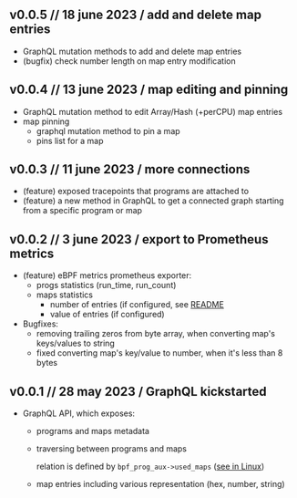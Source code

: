 v0.0.5 // 18 june 2023 / add and delete map entries
--

* GraphQL mutation methods to add and delete map entries
* (bugfix) check number length on map entry modification

v0.0.4 // 13 june 2023 / map editing and pinning
--

* GraphQL mutation method to edit Array/Hash (+perCPU) map entries
* map pinning
  * graphql mutation method to pin a map
  * pins list for a map

v0.0.3 // 11 june 2023 / more connections
--

* (feature) exposed tracepoints that programs are attached to
* (feature) a new method in GraphQL to get a connected graph starting from a specific program or map

v0.0.2 // 3 june 2023 / export to Prometheus metrics
--

* (feature) eBPF metrics prometheus exporter:
  * progs statistics (run_time, run_count)
  * maps statistics
    * number of entries (if configured, see [README](./README.md)
    * value of entries (if configured)
* Bugfixes:
  * removing trailing zeros from byte array, when converting map's keys/values to string
  * fixed converting map's key/value to number, when it's less than 8 bytes

v0.0.1 // 28 may 2023 / GraphQL kickstarted
--

* GraphQL API, which exposes:
    * programs and maps metadata
    * traversing between programs and maps

      relation is defined by `bpf_prog_aux->used_maps` ([see in Linux](https://github.com/torvalds/linux/blob/4ecd704a4c51fd95973fcc3a60444e0e24eb9439/include/linux/bpf.h#L1400))
    * map entries including various representation (hex, number, string)